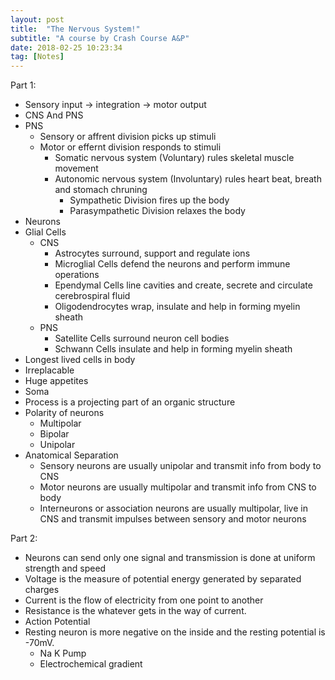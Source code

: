 ```yaml
---
layout: post
title:  "The Nervous System!"
subtitle: "A course by Crash Course A&P"
date: 2018-02-25 10:23:34
tag: [Notes]
---
```


Part 1:

- Sensory input -> integration -> motor output
- CNS And PNS
- PNS
    - Sensory or affrent division picks up stimuli
    - Motor or effernt division responds to stimuli
        - Somatic nervous system (Voluntary) rules skeletal muscle movement
        - Autonomic nervous system (Involuntary) rules heart beat, breath and stomach chruning
            - Sympathetic Division fires up the body
            - Parasympathetic Division relaxes the body
- Neurons
- Glial Cells
    - CNS
        - Astrocytes surround, support and regulate ions
        - Microglial Cells defend the neurons and perform immune operations
        - Ependymal Cells line cavities and create, secrete and circulate cerebrospiral fluid
        - Oligodendrocytes wrap, insulate and help in forming myelin sheath
    - PNS
        - Satellite Cells surround neuron cell bodies
        - Schwann Cells insulate and help in forming myelin sheath
- Longest lived cells in body
- Irreplacable
- Huge appetites
- Soma
- Process is a projecting part of an organic structure
- Polarity of neurons
    - Multipolar
    - Bipolar
    - Unipolar
- Anatomical Separation
    - Sensory neurons are usually unipolar and transmit info from body to CNS
    - Motor neurons are usually multipolar and transmit info from CNS to body
    - Interneurons or association neurons are usually multipolar, live in CNS and transmit impulses between sensory and motor neurons


Part 2:

- Neurons can send only one signal and transmission is done at uniform strength and speed
- Voltage is the measure of potential energy generated by separated charges
- Current is the flow of electricity from one point to another
- Resistance is the whatever gets in the way of current.
- Action Potential
- Resting neuron is more negative on the inside and the resting potential is -70mV.
    - Na K Pump
    - Electrochemical gradient